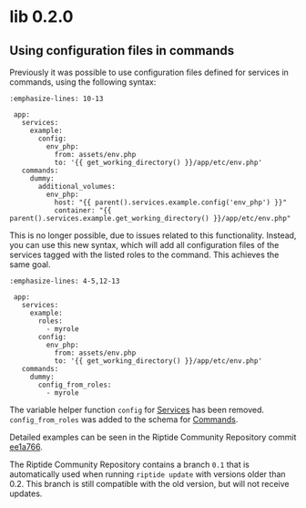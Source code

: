 # lib 0.2.0

## Using configuration files in commands

Previously it was possible to use configuration files defined for services in commands, using the following syntax:

```{code-block} yaml
:emphasize-lines: 10-13

 app:
   services:
     example:
       config:
         env_php:
           from: assets/env.php
           to: '{{ get_working_directory() }}/app/etc/env.php'
   commands:
     dummy:
       additional_volumes:
         env_php:
           host: "{{ parent().services.example.config('env_php') }}"
           container: "{{ parent().services.example.get_working_directory() }}/app/etc/env.php"
```

This is no longer possible, due to issues related to this functionality. Instead, you can use this new syntax, which will
add all configuration files of the services tagged with the listed roles to the command. This achieves the same goal.

```{code-block} yaml
:emphasize-lines: 4-5,12-13

 app:
   services:
     example:
       roles:
         - myrole
       config:
         env_php:
           from: assets/env.php
           to: '{{ get_working_directory() }}/app/etc/env.php'
   commands:
     dummy:
       config_from_roles:
         - myrole
```

The variable helper function `config` for [Services] has been removed. `config_from_roles` was added to the schema
for [Commands].

Detailed examples can be seen in the Riptide Community Repository commit [ee1a766](https://github.com/Parakoopa/riptide-repo/commit/ee1a766c476cf3bdab0fe422f7dae1c4b1869fc2).

The Riptide Community Repository contains a branch `0.1` that is automatically used when running `riptide update` with versions
older than 0.2. This branch is still compatible with the old version, but will not receive updates.

[commands]: ../../config_docs/entities/services
[services]: ../../config_docs/entities/services
